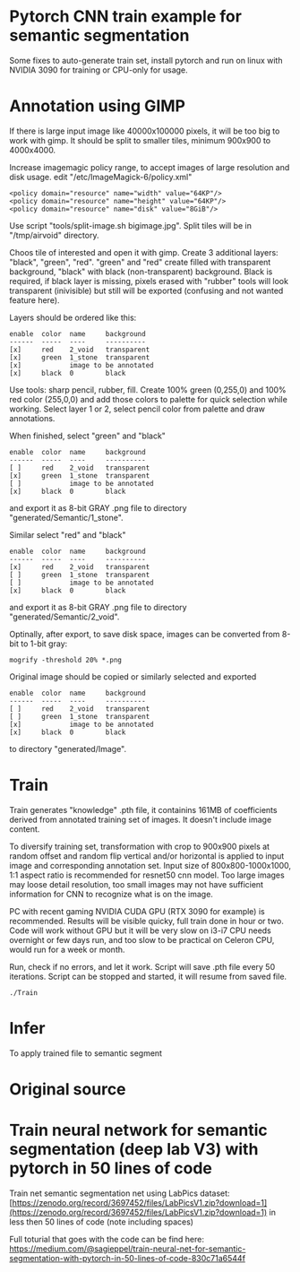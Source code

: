 # Pytorch CNN train example for semantic segmentation

Some fixes to auto-generate train set, install pytorch
and run on linux with NVIDIA 3090 for training or
CPU-only for usage.

# Annotation using GIMP

If there is large input image like 40000x100000 pixels, it will be too
big to work with gimp. It should be split to smaller tiles, minimum
900x900 to 4000x4000.

Increase imagemagic policy range, to accept images of large resolution
and disk usage. edit "/etc/ImageMagick-6/policy.xml"

    <policy domain="resource" name="width" value="64KP"/>
    <policy domain="resource" name="height" value="64KP"/>
    <policy domain="resource" name="disk" value="8GiB"/>

Use script "tools/split-image.sh bigimage.jpg". Split tiles will be in
"/tmp/airvoid" directory.

Choos tile of interested and open it with gimp. Create 3 additional layers:
"black", "green", "red". "green" and "red" create filled with transparent
background, "black" with black (non-transparent) background. Black is
required, if black layer is missing, pixels erased with "rubber" tools
will look transparent (inivisible) but still will be exported (confusing
and not wanted feature here).

Layers should be ordered like this:

    enable  color  name     background
    ------  -----  ----     ----------
    [x]     red    2_void   transparent
    [x]     green  1_stone  transparent
    [x]            image to be annotated
    [x]     black  0        black

Use tools: sharp pencil, rubber, fill.
Create 100% green (0,255,0) and 100% red color (255,0,0)
and add those colors to palette for quick selection while working.
Select layer 1 or 2, select pencil color from palette
and draw annotations.

When finished, select "green" and "black"

    enable  color  name     background
    ------  -----  ----     ----------
    [ ]     red    2_void   transparent
    [x]     green  1_stone  transparent
    [ ]            image to be annotated
    [x]     black  0        black

and export it as 8-bit GRAY .png file to
directory "generated/Semantic/1_stone".

Similar select "red" and "black"

    enable  color  name     background
    ------  -----  ----     ----------
    [x]     red    2_void   transparent
    [ ]     green  1_stone  transparent
    [ ]            image to be annotated
    [x]     black  0        black

and export it as 8-bit GRAY .png file to
directory "generated/Semantic/2_void".

Optinally, after export, to save disk space,
images can be converted from 8-bit to 1-bit gray:

    mogrify -threshold 20% *.png

Original image should be copied or similarly selected and exported

    enable  color  name     background
    ------  -----  ----     ----------
    [ ]     red    2_void   transparent
    [ ]     green  1_stone  transparent
    [x]            image to be annotated
    [x]     black  0        black

to directory "generated/Image".

# Train

Train generates "knowledge" .pth file, it containins 161MB of coefficients
derived from annotated training set of images. It doesn't include image
content.

To diversify training set, transformation with crop to 900x900 pixels at random
offset and random flip vertical and/or horizontal is applied to input image and
corresponding annotation set. Input size of 800x800-1000x1000, 1:1 aspect
ratio is recommended for resnet50 cnn model. Too large images may loose detail
resolution, too small images may not have sufficient information for CNN to
recognize what is on the image.

PC with recent gaming NVIDIA CUDA GPU (RTX 3090 for example) is recommended.
Results will be visible quicky,
full train done in hour or two. Code will work without GPU but it will be
very slow on i3-i7 CPU needs overnight or few days run, and too slow
to be practical on Celeron CPU, would run for a week or month.

Run, check if no errors, and let it work. Script will save .pth file
every 50 iterations. Script can be stopped and started, it will resume
from saved file.

    ./Train

# Infer

To apply trained file to semantic segment 

# Original source

# Train neural network for semantic segmentation (deep lab V3) with pytorch in 50 lines of code

Train net semantic segmentation net using LabPics dataset: [https://zenodo.org/record/3697452/files/LabPicsV1.zip?download=1](https://zenodo.org/record/3697452/files/LabPicsV1.zip?download=1) in less then 50 lines of code (note including spaces)

Full toturial that goes with the code can be find here:
https://medium.com/@sagieppel/train-neural-net-for-semantic-segmentation-with-pytorch-in-50-lines-of-code-830c71a6544f
